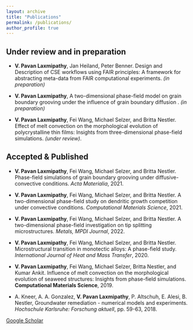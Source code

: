```yaml
---
layout: archive
title: "Publications"
permalink: /publications/
author_profile: true
---
```


## Under review and in preparation
* **V. Pavan Laxmipathy**, Jan Heiland, Peter Benner. Design and Description of CSE workflows using FAIR principles: A framework for abstracting meta-data from FAIR computational experiments. *(in preparation)* 

* **V. Pavan Laxmipathy**, A two-dimensional phase-field model on grain boundary grooving under the influence of grain boundary diffusion . *(in preparation)* 

* **V. Pavan Laxmipathy**, Fei Wang, Michael Selzer, and Britta Nestler. Effect of melt convection on the morphological evolution of polycrystalline thin films: Insights from three-dimensional phase-field simulations. *(under review)*. 


## Accepted & Published 

* **V. Pavan Laxmipathy**, Fei Wang, Michael Selzer, and Britta Nestler. Phase-field simulations of grain boundary grooving under diffusive-convective conditions. *Acta Materialia*, 2021.

* **V. Pavan Laxmipathy**, Fei Wang, Michael Selzer, and Britta Nestler. A two-dimensional phase-field study on dendritic growth competition under convective conditions. *Computational Materials Science*, 2021.

* **V. Pavan Laxmipathy**, Fei Wang, Michael Selzer, and Britta Nestler. A two-dimensional phase-field investigation on tip splitting microstructures. *Metals, MPDI Journal*, 2022.

* **V. Pavan Laxmipathy**, Fei Wang, Michael Selzer, and Britta Nestler. Microstructural transition in monotectic alloys: A phase-field study. *International Journal of Heat and Mass Transfer*, 2020.

* **V. Pavan Laxmipathy**, Fei Wang, Michael Selzer, Britta Nestler, and Kumar Ankit. Influence of melt convection on the morphological evolution of seaweed structures: Insights
from phase-field simulations. **Computational Materials Science**, 2019.

* A. Kneer, A. A. Gonzalez, **V. Pavan Laxmipathy**, P. Altschuh, E. Alesi, B. Nestler, Groundwater remediation - numerical models and experiments. *Hochschule Karlsruhe: Forschung aktuell*, pp. 59-63, 2018.

[Google Scholar](https://scholar.google.de/citations?user=O6uqB1AAAAAJ&hl=en)

